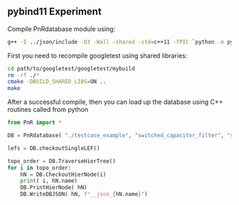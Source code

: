 ## pybind11 Experiment

Compile PnRdatabase module using:
```bash
g++ -I ../json/include -O3 -Wall -shared -std=c++11 -fPIC `python -m pybind11 --includes` PnR-pybind11.cpp -o PnR`python3-config --extension-suffix` PnRDB/PnRDB.a ../../googletest/googletest/mybuild/libgtest.so
```

First you need to recompile googletest using shared libraries:
```bash
cd path/to/googletest/googletest/mybuild
rm -rf ./*
cmake -DBUILD_SHARED_LIBS=ON ..
make
```

After a successful compile, then you can load up the database using C++ routines called from python
```python
from PnR import *

DB = PnRdatabase( "./testcase_example", "switched_capacitor_filter", "switched_capacitor_filter.v", "switched_capacitor_filter.lef", "switched_capacitor_filter.map", "layers.json")

lefs = DB.checkoutSingleLEF()

topo_order = DB.TraverseHierTree()
for i in topo_order:
    hN = DB.CheckoutHierNode(i)
    print( i, hN.name)
    DB.PrintHierNode( hN)
    DB.WriteDBJSON( hN, f"__json_{hN.name}")
```
